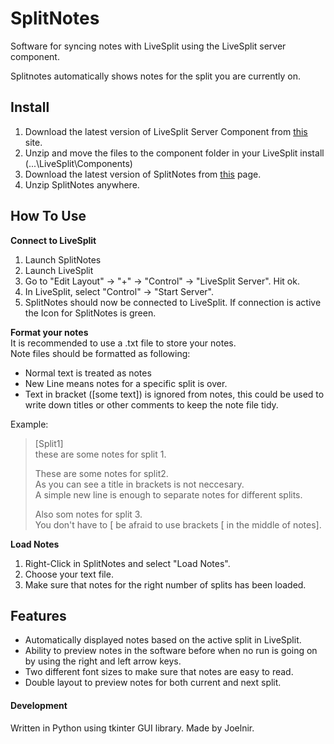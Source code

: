 # SplitNotes
Software for syncing notes with LiveSplit using the LiveSplit server component.  
  
Splitnotes automatically shows notes for the split you are currently on.  

## Install
1. Download the latest version of LiveSplit Server Component from [this](https://github.com/LiveSplit/LiveSplit.Server/releases) site.
2. Unzip and move the files to the component folder in your LiveSplit install (...\LiveSplit\Components)
3. Download the latest version of SplitNotes from [this](https://github.com/joelnir/SplitNotes/releases) page.
4. Unzip SplitNotes anywhere.

## How To Use  
**Connect to LiveSplit**  
1. Launch SplitNotes
2. Launch LiveSplit
3. Go to "Edit Layout" -> "+" -> "Control" -> "LiveSplit Server". Hit ok.
4. In LiveSplit, select "Control" -> "Start Server".
5. SplitNotes should now be connected to LiveSplit. If connection is active the Icon for SplitNotes is green.

**Format your notes**  
It is recommended to use a .txt file to store your notes.  
Note files should be formatted as following:
  
* Normal text is treated as notes
* New Line means notes for a specific split is over.
* Text in bracket ([some text]) is ignored from notes, this could be used to write down titles or other comments to keep the note file tidy.
  
Example:  
  
>[Split1]  
>these are some notes for split 1.  
>  
>These are some notes for split2.  
>As you can see a title in brackets is not neccesary.  
>A simple new line is enough to separate notes for different splits.  
>  
>Also som notes for split 3.  
>You don't have to [ be afraid to use brackets [ in the middle  of notes].  
  
**Load Notes**
1. Right-Click in SplitNotes and select "Load Notes".
2. Choose your text file.
3. Make sure that notes for the right number of splits has been loaded.

## Features  
  
* Automatically displayed notes based on the active split in LiveSplit.
* Ability to preview notes in the software before when no run is going on by using the right and left arrow keys.
* Two different font sizes to make sure that notes are easy to read.
* Double layout to preview notes for both current and next split.

#### Development
Written in Python using tkinter GUI library.
Made by Joelnir.
